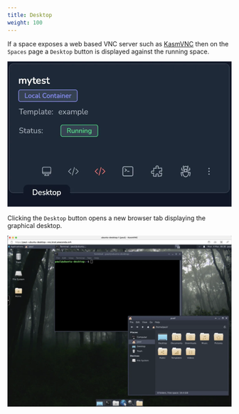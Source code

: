 ```yaml
---
title: Desktop
weight: 100
---
```


If a space exposes a web based VNC server such as [KasmVNC](https://github.com/kasmtech/KasmVNC) then on the `Spaces` page a `Desktop` button is displayed against the running space.

![VNC Desktop Icon](desktop-icon.webp)

Clicking the `Desktop` button opens a new browser tab displaying the graphical desktop.

![XFCE Desktop](xfce-desktop.webp)
